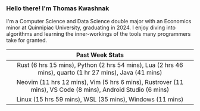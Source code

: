 
### Hello there! I'm Thomas Kwashnak

I'm a Computer Science and Data Science double major with an Economics
minor at Quinnipiac University, graduating in 2024.
I enjoy diving into algorithms and learning the inner-workings of the tools
many programmers take for granted.

| Past Week Stats |
| :---: |
| Rust (6 hrs 15 mins), Python (2 hrs 54 mins), Lua (2 hrs 46 mins), quarto (1 hr 27 mins), Java (41 mins) |
| Neovim (11 hrs 12 mins), Vim (5 hrs 6 mins), Rustrover (11 mins), VS Code (8 mins), Android Studio (6 mins) |
| Linux (15 hrs 59 mins), WSL (35 mins), Windows (11 mins) |

